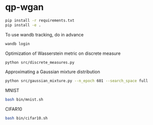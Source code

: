 # qp-wgan

```bash
pip install -r requirements.txt
pip install -e .
```

To use wandb tracking, do in advance
```bash
wandb login
```

Optimization of Wasserstein metric on discrete measure

```bash
python src/discrete_measures.py
```

Approximating a Gaussian mixture distribution

```bash
python src/gaussian_mixture.py --n_epoch 601 --search_space full
```

MNIST

```bash
bash bin/mnist.sh

```

CIFAR10

```bash
bash bin/cifar10.sh
```
